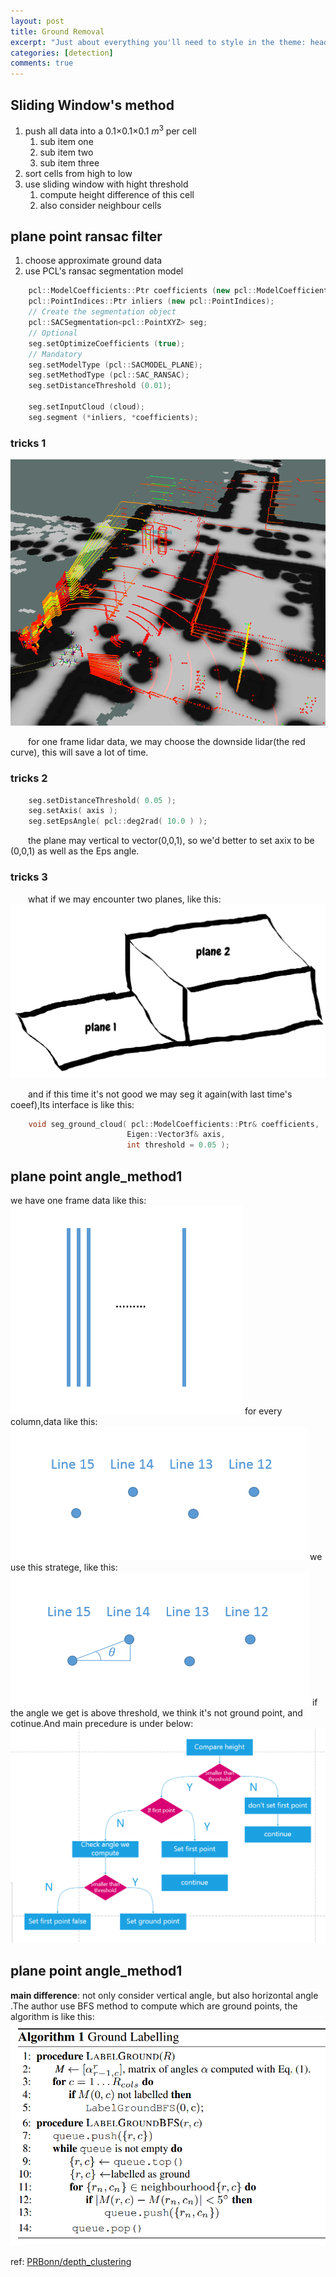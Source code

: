 ```yaml
---
layout: post
title: Ground Removal
excerpt: "Just about everything you'll need to style in the theme: headings, paragraphs, blockquotes, tables, code blocks, and more."
categories: [detection]
comments: true
---
```

 
## Sliding Window's method

1. push all data into a 0.1×0.1×0.1 $m^3$ per cell
   1. sub item one
   2. sub item two
   3. sub item three
2. sort cells from high to low
3. use sliding window with hight threshold
   1. compute height difference of this cell
   2. also consider neighbour cells


## plane point ransac filter
1. choose approximate ground data
2. use PCL's ransac segmentation model

```c++
    pcl::ModelCoefficients::Ptr coefficients (new pcl::ModelCoefficients);
    pcl::PointIndices::Ptr inliers (new pcl::PointIndices);
    // Create the segmentation object
    pcl::SACSegmentation<pcl::PointXYZ> seg;
    // Optional
    seg.setOptimizeCoefficients (true);
    // Mandatory
    seg.setModelType (pcl::SACMODEL_PLANE);
    seg.setMethodType (pcl::SAC_RANSAC);
    seg.setDistanceThreshold (0.01);

    seg.setInputCloud (cloud);
    seg.segment (*inliers, *coefficients);
```


### tricks 1

![ground point Image](/img/ground1.png)


&emsp;&emsp;for one frame lidar data, we may choose the downside lidar(the red curve), this will save a lot of time.

### tricks 2

```c++
    seg.setDistanceThreshold( 0.05 );
    seg.setAxis( axis );
    seg.setEpsAngle( pcl::deg2rad( 10.0 ) );
```

&emsp;&emsp;the plane may vertical to vector(0,0,1), so we'd better to set axix to be (0,0,1) as well as the Eps angle.

### tricks 3
&emsp;&emsp;what if we may encounter two planes, like this:
![ground point Image](/img/ground2.png)

&emsp;&emsp;and if this time it's not good we may seg it again(with last time's coeef),Its interface is like this:

```c++
    void seg_ground_cloud( pcl::ModelCoefficients::Ptr& coefficients,
                          Eigen::Vector3f& axis,
                          int threshold = 0.05 );
```

## plane point angle_method1
we have one frame data like this:
![ground point Image](/img/ground3.png)
for every column,data like this:
![ground point Image](/img/ground4.png)
we use this stratege, like this:
![ground point Image](/img/ground5.png)
if the angle we get is above threshold, we think it's not ground point, and cotinue.And main precedure is under below:
![ground point Image](/img/ground6.png)

## plane point angle_method1

**main difference**: not only consider vertical angle, but also horizontal angle .The author use BFS method to compute which are ground points, the algorithm is like this: 
![ground point Image](/img/ground7.png)

ref: [PRBonn/depth_clustering]((http://www.google.com/))